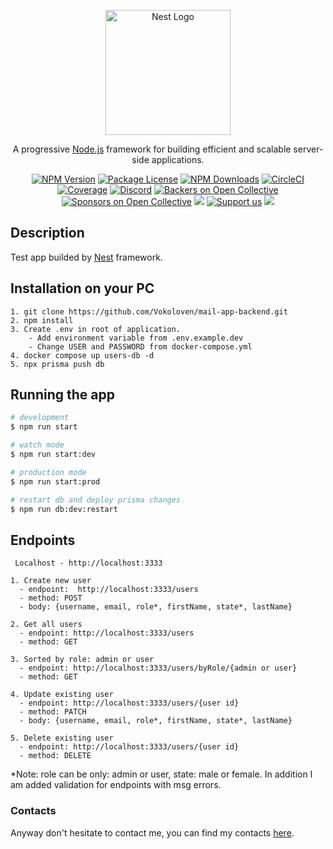 <p align="center">
  <a href="http://nestjs.com/" target="blank"><img src="https://nestjs.com/img/logo-small.svg" width="200" alt="Nest Logo" /></a>
</p>

[circleci-image]: https://img.shields.io/circleci/build/github/nestjs/nest/master?token=abc123def456
[circleci-url]: https://circleci.com/gh/nestjs/nest

  <p align="center">A progressive <a href="http://nodejs.org" target="_blank">Node.js</a> framework for building efficient and scalable server-side applications.</p>
    <p align="center">
<a href="https://www.npmjs.com/~nestjscore" target="_blank"><img src="https://img.shields.io/npm/v/@nestjs/core.svg" alt="NPM Version" /></a>
<a href="https://www.npmjs.com/~nestjscore" target="_blank"><img src="https://img.shields.io/npm/l/@nestjs/core.svg" alt="Package License" /></a>
<a href="https://www.npmjs.com/~nestjscore" target="_blank"><img src="https://img.shields.io/npm/dm/@nestjs/common.svg" alt="NPM Downloads" /></a>
<a href="https://circleci.com/gh/nestjs/nest" target="_blank"><img src="https://img.shields.io/circleci/build/github/nestjs/nest/master" alt="CircleCI" /></a>
<a href="https://coveralls.io/github/nestjs/nest?branch=master" target="_blank"><img src="https://coveralls.io/repos/github/nestjs/nest/badge.svg?branch=master#9" alt="Coverage" /></a>
<a href="https://discord.gg/G7Qnnhy" target="_blank"><img src="https://img.shields.io/badge/discord-online-brightgreen.svg" alt="Discord"/></a>
<a href="https://opencollective.com/nest#backer" target="_blank"><img src="https://opencollective.com/nest/backers/badge.svg" alt="Backers on Open Collective" /></a>
<a href="https://opencollective.com/nest#sponsor" target="_blank"><img src="https://opencollective.com/nest/sponsors/badge.svg" alt="Sponsors on Open Collective" /></a>
  <a href="https://paypal.me/kamilmysliwiec" target="_blank"><img src="https://img.shields.io/badge/Donate-PayPal-ff3f59.svg"/></a>
    <a href="https://opencollective.com/nest#sponsor"  target="_blank"><img src="https://img.shields.io/badge/Support%20us-Open%20Collective-41B883.svg" alt="Support us"></a>
  <a href="https://twitter.com/nestframework" target="_blank"><img src="https://img.shields.io/twitter/follow/nestframework.svg?style=social&label=Follow"></a>
</p>
  <!--[![Backers on Open Collective](https://opencollective.com/nest/backers/badge.svg)](https://opencollective.com/nest#backer)
  [![Sponsors on Open Collective](https://opencollective.com/nest/sponsors/badge.svg)](https://opencollective.com/nest#sponsor)-->

## Description

Test app builded by [Nest](https://github.com/nestjs/nest) framework.

## Installation on your PC

```
1. git clone https://github.com/Vokoloven/mail-app-backend.git
2. npm install
3. Create .env in root of application.
    - Add environment variable from .env.example.dev
    - Change USER and PASSWORD from docker-compose.yml
4. docker compose up users-db -d
5. npx prisma push db
```

## Running the app

```bash
# development
$ npm run start

# watch mode
$ npm run start:dev

# production mode
$ npm run start:prod

# restart db and deploy prisma changes
$ npm run db:dev:restart
```

## Endpoints

```
 Localhost - http://localhost:3333

1. Create new user
  - endpoint:  http://localhost:3333/users
  - method: POST
  - body: {username, email, role*, firstName, state*, lastName}

2. Get all users
  - endpoint: http://localhost:3333/users
  - method: GET

3. Sorted by role: admin or user
  - endpoint: http://localhost:3333/users/byRole/{admin or user}
  - method: GET

4. Update existing user
  - endpoint: http://localhost:3333/users/{user id}
  - method: PATCH
  - body: {username, email, role*, firstName, state*, lastName}

5. Delete existing user
  - endpoint: http://localhost:3333/users/{user id}
  - method: DELETE
```

\*Note: role can be only: admin or user, state: male or female. In addition I am added validation for endpoints with msg errors.

### Contacts

Anyway don't hesitate to contact me, you can find my contacts [here](https://github.com/Vokoloven).
